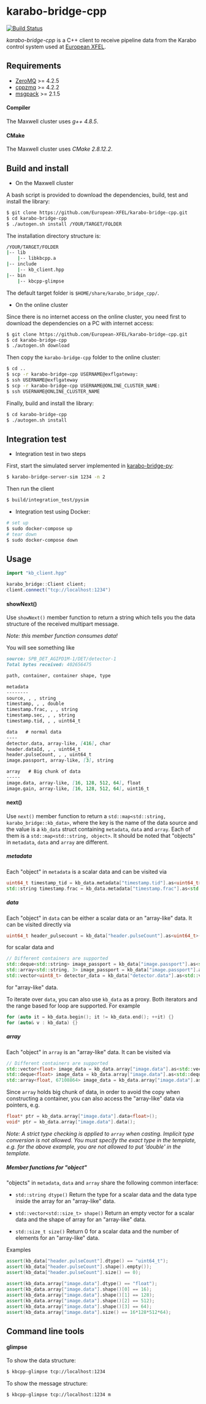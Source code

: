 # karabo-bridge-cpp

[![Build Status](https://travis-ci.org/European-XFEL/karabo-bridge-cpp.svg?branch=master)](https://travis-ci.org/European-XFEL/karabo-bridge-cpp)

*karabo-bridge-cpp* is a C++ client to receive pipeline data from the Karabo control system used at [European XFEL](https://www.xfel.eu/).

## Requirements

 - [ZeroMQ](http://zeromq.org/) >= 4.2.5
 - [cppzmq](https://github.com/zeromq/cppzmq) >= 4.2.2
 - [msgpack](https://msgpack.org/index.html) >= 2.1.5

#### Compiler
The Maxwell cluster uses *g++ 4.8.5*.

#### CMake
The Maxwell cluster uses *CMake 2.8.12.2*.

## Build and install

- On the Maxwell cluster

A bash script is provided to download the dependencies, build, test and install the library:
```sh
$ git clone https://github.com/European-XFEL/karabo-bridge-cpp.git
$ cd karabo-bridge-cpp
$ ./autogen.sh install /YOUR/TARGET/FOLDER
```

The installation directory structure is:
```sh
/YOUR/TARGET/FOLDER
|-- lib
    |-- libkbcpp.a
|-- include
    |-- kb_client.hpp
|-- bin
    |-- kbcpp-glimpse
```

The default target folder is `$HOME/share/karabo_bridge_cpp/`.

- On the online cluster

Since there is no internet access on the online cluster, you need first to download the dependencies on a PC with internet access:

```sh
$ git clone https://github.com/European-XFEL/karabo-bridge-cpp.git
$ cd karabo-bridge-cpp
$ ./autogen.sh download
```

Then copy the `karabo-bridge-cpp` folder to the online cluster:

```sh
$ cd ..
$ scp -r karabo-bridge-cpp USERNAME@exflgateway:
$ ssh USERNAME@exflgateway
$ scp -r karabo-bridge-cpp USERNAME@ONLINE_CLUSTER_NAME:
$ ssh USERNAME@ONLINE_CLUSTER_NAME
```

Finally, build and install the library:

```sh
$ cd karabo-bridge-cpp
$ ./autogen.sh install
```

## Integration test

- Integration test in two steps

First, start the simulated server implemented in [karabo-bridge-py](https://github.com/European-XFEL/karabo-bridge-py):

```sh
$ karabo-bridge-server-sim 1234 -n 2
```

Then run the client

```sh
$ build/integration_test/pysim
```

- Integration test using Docker:

```sh
# set up
$ sudo docker-compose up
# tear down
$ sudo docker-compose down
```

## Usage

```c++
import "kb_client.hpp"

karabo_bridge::Client client;
client.connect("tcp://localhost:1234")
```

#### showNext()

Use `showNext()` member function to return a string which tells you the data structure of the received multipart message.

*Note: this member function consumes data!*

You will see something like

```md
source: SPB_DET_AGIPD1M-1/DET/detector-1
Total bytes received: 402656475

path, container, container shape, type

metadata
--------
source, , , string
timestamp, , , double
timestamp.frac, , , string
timestamp.sec, , , string
timestamp.tid, , , uint64_t

data   # normal data
----
detector.data, array-like, [416], char
header.dataId, , , uint64_t
header.pulseCount, , , uint64_t
image.passport, array-like, [3], string

array   # Big chunk of data
-----
image.data, array-like, [16, 128, 512, 64], float
image.gain, array-like, [16, 128, 512, 64], uint16_t
```

#### next()

Use `next()` member function to return a `std::map<std::string, karabo_bridge::kb_data>`, where the key is the name of the data source and the value is a `kb_data` struct containing `metadata`, `data` and `array`. Each of them is a `std::map<std::string, object>`. It should be noted that "objects" in `metadata`, `data` and `array` are different.

##### metadata
Each "object" in `metadata` is a scalar data and can be visited via
```c++
uint64_t timestamp_tid = kb_data.metadata["timestamp.tid"].as<uint64_t>();
std::string timestamp.frac = kb_data.metadata["timestamp.frac"].as<std::string>();
```

##### data
Each "object" in `data` can be either a scalar data or an "array-like" data. It can be visited directly via
```c++
uint64_t header_pulsecount = kb_data["header.pulseCount"].as<uint64_t>();
```
for scalar data and
```c++
// Different containers are supported
std::deque<std::string> image_passport = kb_data["image.passport"].as<std::deque<std::string>>();
std::array<std::string, 3> image_passport = kb_data["image.passport"].as<std::array<std::string>, 3>();
std::vector<uint8_t> detector_data = kb_data["detector.data"].as<std::vector<uint8_t>>();
```
for "array-like" data.

To iterate over `data`, you can also use `kb_data` as a proxy. Both iterators and the range based for loop are supported. For example
```c++
for (auto it = kb_data.begin(); it != kb_data.end(); ++it) {}
for (auto& v : kb_data) {}
```


##### array
Each "object" in `array` is an "array-like" data. It can be visited via
```c++
// Different containers are supported
std::vector<float> image_data = kb_data.array["image.data"].as<std::vector<float>>();
std::deque<float> image_data = kb_data.array["image.data"].as<std::deque<float>>();
std::array<float, 67108864> image_data = kb_data.array["image.data"].as<std::array<float, 67108864>>();
```
Since `array` holds big chunk of data, in order to avoid the copy when constructing a container, you can also access the "array-like" data via pointers, e.g.
```c++
float* ptr = kb_data.array["image.data"].data<float>();
void* ptr = kb_data.array["image.data"].data();
```
*Note: A strict type checking is applied to `array` when casting. Implicit type conversion is not allowed. You must specify the exact type in the template, e.g. for the above example, you are not allowed to put 'double' in the template.*

##### Member functions for "object"

"objects" in `metadata`, `data` and `array` share the following common interface:

- `std::string dtype()`
Return the type for a scalar data and the data type inside the array for an "array-like" data.

- `std::vector<std::size_t> shape()`
Return an empty vector for a scalar data and the shape of array for an "array-like" data.

- `std::size_t size()`
Return 0 for a scalar data and the number of elements for an "array-like" data.

Examples
```c++
assert(kb_data["header.pulseCount"].dtype() == "uint64_t");
assert(kb_data["header.pulseCount"].shape().empty());
assert(kb_data["header.pulseCount"].size() == 0);
 
assert(kb_data.array["image.data"].dtype() == "float");
assert(kb_data.array["image.data"].shape()[0] == 16);
assert(kb_data.array["image.data"].shape()[1] == 128);
assert(kb_data.array["image.data"].shape()[2] == 512);
assert(kb_data.array["image.data"].shape()[3] == 64);
assert(kb_data.array["image.data"].size() == 16*128*512*64);
```

## Command line tools

#### glimpse

To show the data structure:
```sh
$ kbcpp-glimpse tcp://localhost:1234
```
To show the message structure:
```sh
$ kbcpp-glimpse tcp://localhost:1234 m
```
